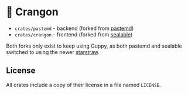 # 🦐 Crangon

* `crates/pastemd` - backend (forked from [pastemd](https://docs.rs/pastemd))
* `crates/crangon` - frontend (forked from [sealable](https://github.com/hkauso/sealable))

Both forks only exist to keep using Guppy, as both pastemd and sealable switched to using the newer [starstraw](https://github.com/hkauso/starstraw).

## License

All crates include a copy of their license in a file named `LICENSE`.
